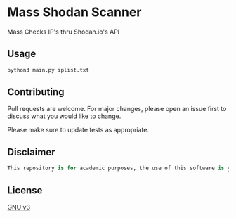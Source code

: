 # Mass Shodan Scanner
Mass Checks IP's thru Shodan.io's API
## Usage

```python
python3 main.py iplist.txt
```

## Contributing
Pull requests are welcome. For major changes, please open an issue first to discuss what you would like to change.

Please make sure to update tests as appropriate.

## Disclaimer
```python
This repository is for academic purposes, the use of this software is your responsibility.
```
## License
[GNU v3](https://www.gnu.org/licenses/gpl-3.0.nl.html)
